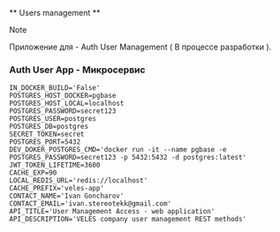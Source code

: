 ** Users management **

> [!NOTE]
> Приложение для - Auth User Management ( В процессе разработки ).


### Auth User App - Микросервис 

```.env
IN_DOCKER_BUILD='False'
POSTGRES_HOST_DOCKER=pgbase
POSTGRES_HOST_LOCAL=localhost
POSTGRES_PASSWORD=secret123
POSTGRES_USER=postgres
POSTGRES_DB=postgres
SECRET_TOKEN=secret
POSTGRES_PORT=5432
DEV_DOKER_POSTGRES_CMD='docker run -it --name pgbase -e POSTGRES_PASSWORD=secret123 -p 5432:5432 -d postgres:latest'
JWT_TOKEN_LIFETIME=3600
CACHE_EXP=90
LOCAL_REDIS_URL='redis://localhost'
CACHE_PREFIX='veles-app'
CONTACT_NAME='Ivan Goncharov'
CONTACT_EMAIL='ivan.stereotekk@gmail.com'
API_TITLE='User Management Access - web application'
API_DESCRIPTION='VELES company user management REST methods'

```

